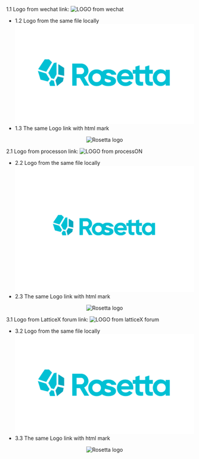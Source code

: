 1.1 Logo from wechat link:
![LOGO from wechat](https://mmbiz.qpic.cn/mmbiz_png/dV0Pt26LydDKo3HFIeH8afhT8XCmZibWhmj4vuVyuyGQrb0U4vIicibd5xjQKPOib7ibhFRWia9mdbz8uyricY9ZbDgXg/640)
  - 1.2 Logo from the same file locally 
  ![LOGO frm wechat](figs/logo_wechat.png)
  - 1.3 The same Logo link with html mark
    <p align="center"><img width="50%" src=https://mmbiz.qpic.cn/mmbiz_png/dV0Pt26LydDKo3HFIeH8afhT8XCmZibWhmj4vuVyuyGQrb0U4vIicibd5xjQKPOib7ibhFRWia9mdbz8uyricY9ZbDgXg/640 alt="Rosetta logo" /></p>
 
2.1 Logo from processon link:
  ![LOGO from processON](http://assets.processon.com/chart_image/5e96fc42f346fb4bdd6de6b4.png)
  - 2.2 Logo from the same file locally
  ![LOGO from processON](figs/logo_processon.png)
  - 2.3 The same Logo link with html mark
    <p align="center"><img width="50%" src=http://assets.processon.com/chart_image/5e96fc42f346fb4bdd6de6b4.png alt="Rosetta logo" /></p>
    
3.1 Logo from LatticeX forum link:
  ![LOGO from latticeX forum](https://forum.latticex.foundation/uploads/default/original/2X/1/10c9e7fcf968be3feb757df104b244974c92f68f.png)
  - 3.2 Logo from the same file locally
  ![LOGO from latticeX forum](figs/logo_forum.png)
  - 3.3 The same Logo link with html mark
     <p align="center"><img width="50%" src=https://forum.latticex.foundation/uploads/default/original/2X/1/10c9e7fcf968be3feb757df104b244974c92f68f.png alt="Rosetta logo" /></p>
